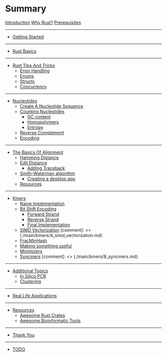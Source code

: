 # Summary

[Introduction](./prefix/1_introduction.md)
[Why Rust?](./prefix/2_why_rust.md)
[Prerequisites](./prefix/3_prerequisites.md)

---

- [Getting Started](./main/getting_started/getting_started.md)

---

- [Rust Basics]()

---

- [Rust Tips And Tricks](./main/rust_tips_and_tricks/1_introduction.md)
    - [Error Handling](./main/rust_tips_and_tricks/2_error_handling.md)
    - [Enums](./main/rust_tips_and_tricks/3_enums.md)
    - [Structs](./main/rust_tips_and_tricks/4_structs.md)
    - [Concurrency](./main/rust_tips_and_tricks/5_concurrency.md)

---

- [Nucleotides](./main/nucleotides/1_nucleotides.md)
    - [Create A Nucleotide Sequence](./main/nucleotides/2_create_nucleotide_sequence.md)
    - [Counting Nucleotides](./main/nucleotides/3_count_nucleotides.md)
        - [GC content](./main/nucleotides/3_1_gc_content.md)
        - [Homopolymers](./main/nucleotides/3_2_homopolymers.md)
        - [Entropy](./main/nucleotides/3_3_entropy.md)
    - [Reverse Complement](./main/nucleotides/4_reverse_complement.md)
    - [Encoding](./main/nucleotides/5_nucleotide_encoding.md)

---

- [The Basics Of Alignment](./main/alignment/1_basics_of_alignment.md)
    - [Hamming Distance](./main/alignment/2_hamming_distance.md)
    - [Edit Distance](./main/alignment/3_edit_distance.md)
        - [Adding Traceback](./main/alignment/3_1_adding_traceback.md)
    - [Smith-Waterman algorithm](./main/alignment/4_smith_waterman.md)
        - [Creating a desktop app](./main/alignment/4_1_desktop_app.md)
    - [Resources](./main/alignment/resources.md)

---

- [Kmers](./main/kmers/1_kmers.md)
    - [Naive Implementation](./main/kmers/2_naive_implementation.md)
    - [Bit Shift Encoding](./main/kmers/3_bit_shift_encoding.md)
        - [Forward Strand](./main/kmers/3_1_forward_strand.md)
        - [Reverse Strand](./main/kmers/3_2_reverse_strand.md)
        - [Final Implementation](./main/kmers/3_3_final_implementation.md)
    - [SIMD Vectorization]() [comment]: <> (./main/kmers/4_simd_vectorization.md)
    - [FracMinHash](./main/kmers/5_min_frac_hash.md)
    - [Making something useful](./main/kmers/6_making_something_useful.md)
    - [Minimizers](./main/kmers/7_minimizers.md)
    - [Syncmers]() [comment]: <> (./main/kmers/8_syncmers.md)

---

- [Additional Topics]()
    - [In Silico PCR]()
    - [Clustering]()
---

- [Real Life Applications]()

---

- [Resources](./suffix/1_resources.md)
    - [Awesome Rust Crates](./suffix/2_awesome_rust_crates.md)
    - [Awesome Bioinformatic Tools](./suffix/3_awesome_bioinformatic_tools.md)

---

- [Thank You](./suffix/4_thank_you.md)

---

- [TODO](./suffix/5_todo.md)
